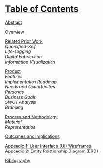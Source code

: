[Table of Contents](../README.md)
===

[Abstract](abstract.md)

[Overview](overview.md)

[Related Prior Work](related-work.md)  
_Quantified-Self_  
_Life-Logging_  
_Digital Fabrication_  
_Information Visualization_  

[Product](product.md)  
_Features_  
_Implementation Roadmap_  
_Needs and Opportunities_  
_Personas_  
_Business Goals_  
_SWOT Analysis_  
_Branding_  

[Process and Methodology](process.md)  
_Material_  
_Representation_  

[Outcomes and Implications](outcome.md)

[Appendix 1: User Interface (UI) Wireframes](apx.md)  
[Appendix 2: Entity Relationship Diagram (ERD)](apx.md)

[Bibliography](bib.md)
